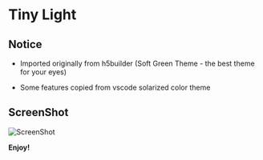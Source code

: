 # Tiny Light

## Notice

* Imported originally from h5builder (Soft Green Theme - the best theme for your eyes)

* Some features copied from vscode solarized color theme

## ScreenShot

![ScreenShot](https://i0.letvimg.com/lc04_fe/201705/11/14/03/s1.png)

**Enjoy!**